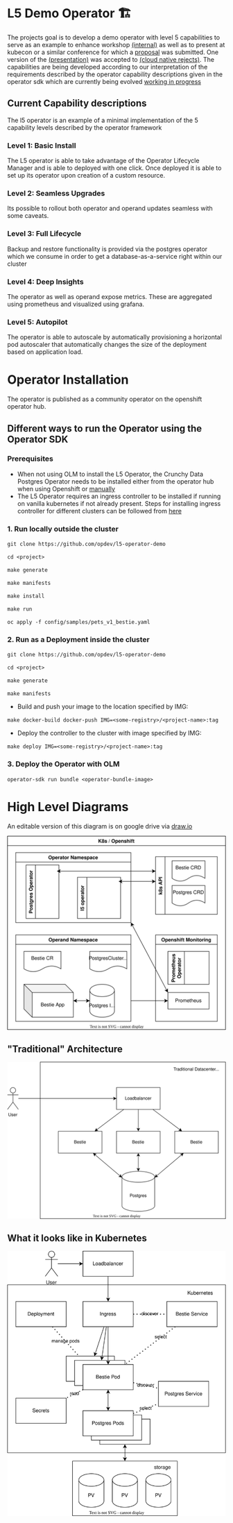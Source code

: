 # L5 Demo Operator 🏗️

The projects goal is to develop a demo operator with level 5 capabilities to serve as an example to enhance workshop [(internal)](https://drive.google.com/drive/u/0/folders/1l6FY1QdBq1IsmwM6Ib44A8h12OSKGJbe) as well as to present at kubecon or a similar conference for which a [proposal](https://drive.google.com/file/d/1GjJgBcJmywP3L64m1h4vZ68UIu-XJxMZ/view?usp=sharing) was submitted. One version of the [(presentation)](https://opdev.github.io/l5-operator-demo/) was accepted to [(cloud native rejects)](https://cfp.cloud-native.rejekts.io/cloud-native-rejekts-eu-valencia-2022/talk/review/LESBCQ3MJQFEE3JWMRCJKKL9XT7YMDHP). The capabilities are being developed according to our interpretation of the requirements described by the operator capability descriptions given in the operator sdk which are currently being evolved [working in progress](https://docs.google.com/document/d/1gNa2NQzlsHDdNHBYPczCytkuokEzBCFKjlxM12X5cdk/edit?usp=sharing)

## Current Capability descriptions
The l5 operator is an example of a minimal implementation of the 5 capability levels described by the operator framework

### Level 1: Basic Install
The L5 operator is able to take advantage of the Operator Lifecycle Manager and is able to deployed with one click. Once deployed it is able to set up its operator upon creation of a custom resource.

### Level 2: Seamless Upgrades
Its possible to rollout both operator and operand updates seamless with some caveats.

### Level 3: Full Lifecycle
Backup and restore functionality is provided via the postgres operator which we consume in order to get a database-as-a-service right within our cluster

### Level 4: Deep Insights
The operator as well as operand expose metrics. These are aggregated using prometheus and visualized using grafana.

### Level 5: Autopilot
The operator is able to autoscale by automatically provisioning a horizontal pod autoscaler that automatically changes the size of the deployment based on application load.

# Operator Installation
The operator is published as a community operator on the openshift operator hub.

## Different ways to run the Operator using the Operator SDK

### Prerequisites
- When not using OLM to install the L5 Operator, the Crunchy Data Postgres Operator needs to be installed either from the operator hub when using Openshift or [manually](https://access.crunchydata.com/documentation/postgres-operator/v5/quickstart/)
- The L5 Operator requires an ingress controller to be installed if running on vanilla kubernetes if not already present. Steps for installing ingress controller for different clusters can be followed from [here](https://kubernetes.github.io/ingress-nginx/deploy/)

### 1. Run locally outside the cluster
```
git clone https://github.com/opdev/l5-operator-demo
```

``` 
cd <project>
```

``` 
make generate
```

``` 
make manifests
```

``` 
make install
```

``` 
make run
```

``` 
oc apply -f config/samples/pets_v1_bestie.yaml
```

### 2. Run as a Deployment inside the cluster
``` 
git clone https://github.com/opdev/l5-operator-demo
```

``` 
cd <project>
```

``` 
make generate
```

``` 
make manifests
```

- Build and push your image to the location specified by IMG:
``` 
make docker-build docker-push IMG=<some-registry>/<project-name>:tag 
```

- Deploy the controller to the cluster with image specified by IMG:
``` 
make deploy IMG=<some-registry>/<project-name>:tag
```

### 3. Deploy the Operator with OLM
```
operator-sdk run bundle <operator-bundle-image>
```

# High Level Diagrams

An editable version of this diagram is on google drive via [draw.io](https://drive.google.com/file/d/1zwZDZyp_OqdqhPicXgfqIDRPZB4IYjwO/view?usp=sharing)

![Deployment Diagram](docs/hld.svg)

## "Traditional" Architecture

![Traditional Deployment](docs/bestie.drawio.svg)

## What it looks like in Kubernetes

![Deployment Diagram](docs/bestie_k8s.drawio.svg)
